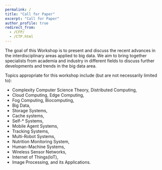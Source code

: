 ```yaml
---
permalink: /
title: "Call for Paper"
excerpt: "Call for Paper"
author_profile: true
redirect_from: 
  - /CFP/
  - /CTP.html
---
```


The goal of this Workshop is to present and discuss the recent advances in the interdisciplinary areas applied to big data. We aim to bring together specialists from academia and industry in different fields to discuss further developments and trends in the big data area.

Topics appropriate for this workshop include (but are not necessarily limited to):

* Complexity Computer Science Theory, Distributed Computing, 
* Cloud Computing, Edge Computing, 
* Fog Computing, Biocomputing, 
* Big Data, 
* Storage Systems, 
* Cache systems, 
* Self-* Systems, 
* Mobile Agent Systems, 
* Tracking Systems, 
* Multi-Robot Systems, 
* Nutrition Monitoring System, 
* Human-Machine Systems, 
* Wireless Sensor Networks, 
* Internet of Things(IoT), 
* Image Processing, and its Applications.